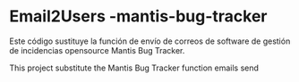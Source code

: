# Email2Users -mantis-bug-tracker
Este código sustituye la función de envío de correos de software de gestión de incidencias opensource Mantis Bug Tracker. 

This project substitute the Mantis Bug Tracker function emails send
